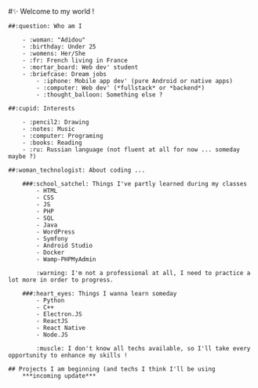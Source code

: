 #:sparkles: Welcome to my world !

	##:question: Who am I

		- :woman: "Adidou"
		- :birthday: Under 25
		- :womens: Her/She
		- :fr: French living in France
		- :mortar_board: Web dev' student
		- :briefcase: Dream jobs
			- :iphone: Mobile app dev' (pure Android or native apps)
			- :computer: Web dev' (*fullstack* or *backend*)
			- :thought_balloon: Something else ?

	##:cupid: Interests

		- :pencil2: Drawing
		- :notes: Music
		- :computer: Programing
		- :books: Reading
		- :ru: Russian language (not fluent at all for now ... someday maybe ?)

	##:woman_technologist: About coding ...

		###:school_satchel: Things I've partly learned during my classes
			- HTML
			- CSS
			- JS
			- PHP
			- SQL
			- Java
			- WordPress
			- Symfony
			- Android Studio
			- Docker
			- Wamp-PHPMyAdmin
			
			:warning: I'm not a professional at all, I need to practice a lot more in order to progress.
		 
		###:heart_eyes: Things I wanna learn someday
			- Python
			- C++
			- Electron.JS
			- ReactJS
			- React Native
			- Node.JS
			
			:muscle: I don't know all techs available, so I'll take every opportunity to enhance my skills !
		
	## Projects I am beginning (and techs I think I'll be using
		***incoming update***
		
